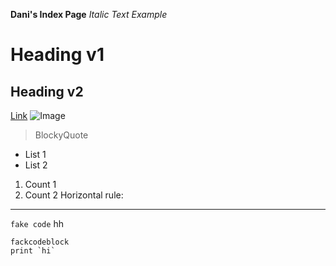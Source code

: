 **Dani's Index Page**
*Italic Text Example* 
# Heading v1
## Heading v2
[Link](google.com)
![Image](https://images.pexels.com/photos/674010/pexels-photo-674010.jpeg?cs=srgb&dl=pexels-anjana-c-674010.jpg&fm=jpg)
>BlockyQuote
* List 1
* List 2
1. Count 1
2. Count 2
Horizontal rule:

---
`fake code`
hh
```
fackcodeblock
print `hi`
```

